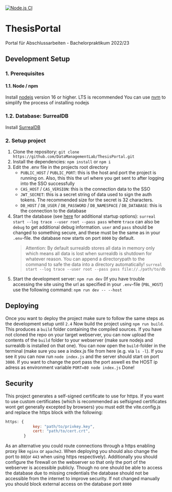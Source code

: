 [![Node.js CI](https://github.com/DataManagementLab/ThesisPortal/actions/workflows/node.js.yml/badge.svg)](https://github.com/DataManagementLab/ThesisPortal/actions/workflows/node.js.yml)

# ThesisPortal

Portal für Abschlussarbeiten - Bachelorpraktikum 2022/23

## Development Setup

### 1. Prerequisites

#### 1.1. Node / npm

Install [nodejs](https://nodejs.org/) version 16 or higher. LTS is recommended
You can use [nvm](https://github.com/nvm-sh/nvm#installing-and-updating) to simplify the process of installing nodejs

### 1.2. Database: SurrealDB

Install [SurrealDB](https://surrealdb.com/install)

### 2. Setup project

1. Clone the repository: `git clone https://github.com/DataManagementLab/ThesisPortal.git`
2. Install the dependencies: `npm install` or `npm i`
3. Edit the .env file in the projects root directory
   - `PUBLIC_HOST` / `PUBLIC_PORT`: this is the host and port the project is running on. Also, this this the url where you get sent to after logging into the SSO successfully
   - `CAS_HOST` / `CAS_VERSION`: this is the connection data to the SSO
   - `JWT_SECRET`: this is a secret string of data used to sign the auth tokens. The recommended size for the secret is 32 characters.
   - `DB_HOST` / `DB_USER` / `DB_PASSWORD` / `DB_NAMESPACE` / `DB_DATABASE`: this is the connection to the database
4. Start the database (see [here](https://surrealdb.com/docs/start/starting-surrealdb) for additional startup options): `surreal start --log trace --user root --pass pass` where `trace` can also be `debug` to get additional debug information. `user` and `pass` should be changed to something secure, and these must be the same as in your `.env`-file. the database now starts on port `8000` by default.
   > Attention: By default surrealdb stores all data in memory only which means all data is lost when surrealdb is shutdown for whatever reason. You can append a directorypath to the command to safe the data into a directory automatically! `surreal start --log trace --user root --pass pass file://./path/to/db`
5. Start the development server: `npm run dev` (If you have trouble accessing the site using the url as specified in your `.env`-file (`PBL_HOST`) use the following command: `npm run dev -- --host`

## Deploying

Once you want to deploy the project make sure to follow the same steps as the development setup until `2.4`
Now build the project using `npm run build`. This produces a `build` folder containing the compiled sources.
If you have not cloned the repo on your target webserver, you can now upload the contents of the `build` folder to your webserver (make sure nodejs and surrealdb is installed on that one). You can now open the `build`-folder in the terminal (make sure you see a index.js file from here (e.g. via `ls -l`). If you see it you can now run `node index.js` and the server should start on port `3000`. If you want to change the port pass the port aswell es the HOST ip adress as environment variable `PORT=80 node index.js`
Done!

## Security

This project generates a self-signed certificate to use for https. If you want to use custom certificates (which is recommended as selfsigned certificates wont get generally excepted by browsers) you must edit the vite.config.js and replace the https block with the following:

```js
https: {
            key: "path/to/privkey.key",
            cert: "path/to/cert.crt",
        }
```

As an alternative you could route connections through a https enabling proxy like `nginx` or `apache2`.
When deploying you should also change the port to `80`(or `443` when using https respectively).
Additionally you should configure the firewall on the webserver so that only the port of the webserver is accessible publicly. Though no one should be able to access the database due to missing credentials the database should not be accessible from the internet to improve security. If not changed manually you should block external access on the database port `8000`
